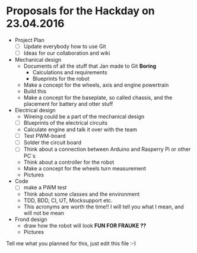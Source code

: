 # Proposals for the Hackday on 23.04.2016

* Project Plan
  - [ ] Update everybody how to use Git
  - [ ] Ideas for our collaboration and wiki
* Mechanical design
  * Documents of all the stuff that Jan made to Git __Boring__
    * Calculations and requirements
    * Blueprints for the robot
  * Make a concept for the wheels, axis and engine powertrain
  * Build this
  * Make a concept for the baseplate, so called chassis, and the placement for battery and otter stuff
* Electrical design
  * Wireing could be a part of the mechanical design
  - [ ] Blueprints of the electrical circuits
  * Calculate engine and talk it over with the team
  - [ ] Test PWM-board
  - [ ] Solder the circuit board
  - [ ] Think about a connection between Arduino and Rasperry Pi or other PC´s
  * Think about a controller for the robot
  * Make a concept for the wheels turn measurement
  * Pictures
* Code
  - [ ] make a PWM test
  * Think about some classes and the environment 
  * TDD, BDD, CI, UT, Mocksupport etc. 
  * This acronyms are worth the time!! I will tell you what I mean, and will not be mean
* Frond design 
  * draw how the robot will look __FUN FOR FRAUKE ??__
  * Pictures 

Tell me what you planned for this, just edit this file :-)
